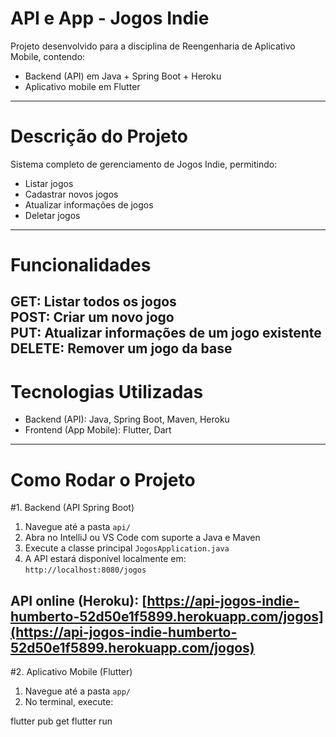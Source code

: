 # API e App - Jogos Indie

Projeto desenvolvido para a disciplina de Reengenharia de Aplicativo Mobile, contendo:

- Backend (API) em Java + Spring Boot + Heroku  
- Aplicativo mobile em Flutter
---

# Descrição do Projeto
Sistema completo de gerenciamento de Jogos Indie, permitindo:

- Listar jogos
- Cadastrar novos jogos
- Atualizar informações de jogos
- Deletar jogos
---

# Funcionalidades

 GET: Listar todos os jogos  
 POST: Criar um novo jogo  
 PUT: Atualizar informações de um jogo existente  
 DELETE: Remover um jogo da base
---

# Tecnologias Utilizadas
- Backend (API): Java, Spring Boot, Maven, Heroku  
- Frontend (App Mobile): Flutter, Dart
---

# Como Rodar o Projeto
#1. Backend (API Spring Boot)

1. Navegue até a pasta `api/`
2. Abra no IntelliJ ou VS Code com suporte a Java e Maven
3. Execute a classe principal `JogosApplication.java`
4. A API estará disponível localmente em:  
   `http://localhost:8080/jogos`

API online (Heroku): 
[https://api-jogos-indie-humberto-52d50e1f5899.herokuapp.com/jogos](https://api-jogos-indie-humberto-52d50e1f5899.herokuapp.com/jogos)
---

#2. Aplicativo Mobile (Flutter)

1. Navegue até a pasta `app/`
2. No terminal, execute:

flutter pub get
flutter run

